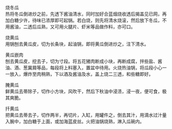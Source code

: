 烧冬瓜  
热将冬瓜倒进炒之前，先透下酱油清水，同时加好合蓝烟烧收透后揭盖见已网，再加白糖少许，待味已浓厚即可起锅。若白烧，则先将清水烧滚，然后放下冬瓜，不用酱油，二透后瓜熟，又可用火腿片、虾米等品做作料，亦可口。  

烧黄瓜  
用锅刨去黄瓜皮，切为长条块，起油锅，即将黄瓜倒进炒之，注下清水。  

黄瓜嵌肉  
刨去黄瓜皮，挖去子，切为寸段。将五花猪肉断成小块，再断成腐，拌些盐、酱油、酒、葱冀屑等品，每段将上料塞入，置盆中待用。火烧热油锅，将瓜段小心一一放入，爆炸至肉稍熟，下以酒及酱油及水，盖上烧二三透，和些糖即好。  

腌黄瓜  
鲜黄瓜去蒂除子，切作小方块，风吹干，然后下秋油中浸渍，浸一夜，便可食，极其爽脆。  

扦黄瓜  
把黄瓜去蒂去子，切作两半，再切片，入缸，用罐件之，倒去其汁，用滴水过汁量入腕中，加白糖于上面，或加海蓝皮丝。火把油锅烧熟，淋入瓜碗内。